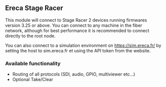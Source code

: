 ## Ereca Stage Racer

This module will connect to Stage Racer 2 devices running firmwares version 3.25
or above. You can connect to any machine in the fiber network, although for best
performance it is recommended to connect directly to the root node.

You can also connect to a simulation environment on https://sim.ereca.fr/ by
setting the host to sim.ereca.fr et using the API token from the website.

### Available functionality

- Routing of all protocols (SDI, audio, GPIO, multiviewer etc...)
- Optional Take/Clear

